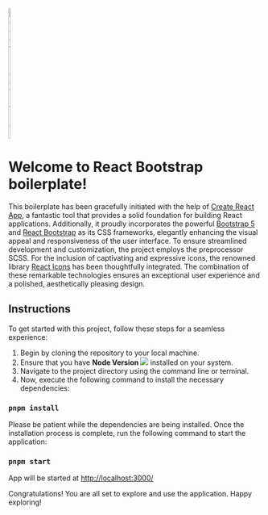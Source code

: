 <div style="display: flex; align-items: center; padding-top: 25px; ">
<img src="https://react-bootstrap.netlify.app/img/logo.svg" alt="react-bootstrap" width="7%" />
</div>

# Welcome to React Bootstrap boilerplate!

This boilerplate has been gracefully initiated with the help of
[Create React App](https://github.com/facebook/create-react-app), a
fantastic tool that provides a solid foundation for building React
applications. Additionally, it proudly incorporates the powerful
[Bootstrap 5](https://getbootstrap.com/) and
[React Bootstrap](https://react-bootstrap.netlify.app/) as its CSS
frameworks, elegantly enhancing the visual appeal and responsiveness
of the user interface. To ensure streamlined development and
customization, the project employs the preprocessor SCSS. For the
inclusion of captivating and expressive icons, the renowned library
[React Icons](https://react-icons.github.io/react-icons/) has been
thoughtfully integrated. The combination of these remarkable
technologies ensures an exceptional user experience and a polished,
aesthetically pleasing design.

## Instructions

To get started with this project, follow these steps for a seamless
experience:

1. Begin by cloning the repository to your local machine.
2. Ensure that you have **Node Version
   [![](https://img.shields.io/badge/v20.3.0-238636)]()** installed on
   your system.
3. Navigate to the project directory using the command line or
   terminal.
4. Now, execute the following command to install the necessary
   dependencies:

### `pnpm install`

Please be patient while the dependencies are being installed. Once the
installation process is complete, run the following command to start
the application:

### `pnpm start`

App will be started at
[http://localhost:3000/](http://localhost:3000/)

Congratulations! You are all set to explore and use the application.
Happy exploring!
